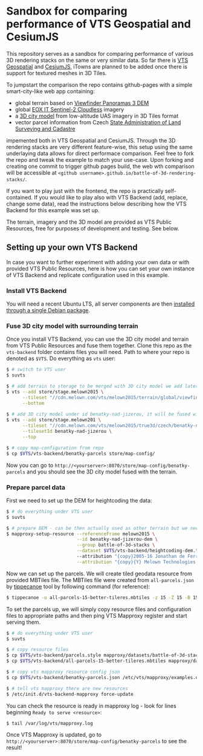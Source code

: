 # Sandbox for comparing performance of VTS Geospatial and CesiumJS

This repository serves as a sandbox for comparing performance of various 3D rendering stacks on the same or very similar data. 
So far there is [VTS Geospatial](https://www.melown.com/products/vts-geospatial/) and [CesiumJS](https://cesiumjs.org/), iTowns are planned to be added once there is support for textured meshes in 3D Tiles.

To jumpstart the comparison the repo contains github-pages with a simple smart-city-like web app containing:

* global terrain based on [Viewfinder Panoramas 3 DEM](http://viewfinderpanoramas.org/)
* global [EOX IT Sentinel-2 Cloudless](https://s2maps.eu/) imagery
* a [3D city model](https://www.melown.com/products/vadstena/) from low-altitude UAS imagery in 3D Tiles format
* vector parcel information from Czech [State Administration of Land Surveying and Cadastre](https://www.cuzk.cz/en)

impemented both in VTS Geospatial and CesiumJS. Through the 3D rendering stacks are very different feature-wise, this setup using the same underlaying data allows for direct performace comparison. Feel free to fork the repo and tweak the example to match your use-case. Upon forking and creating one commit to trigger github pages build, the web wth comparison will be accessible at `<github username>.github.io/battle-of-3d-rendering-stacks/`.

If you want to play just with the frontend, the repo is practically self-contained. If you would like to play also with VTS Backend (add, replace, change some data), read the instructions below describing how the VTS Backend for this example was set up.

The terrain, imagery and the 3D model are provided as VTS Public Resources, free for purposes of development and testing. See below.

## Setting up your own VTS Backend

In case you want to further experiment with adding your own data or with provided VTS Public Resources, here is how you can set your own instance of VTS Backend and replicate configuration used in this example.

### Install VTS Backend

You will need a recent Ubuntu LTS, all server components are then [installed through a single Debian package](http://vtsdocs.melown.com/en/latest/tutorials/vtsbackend.html#setting-vts-backend).

### Fuse 3D city model with surrounding terrain

Once you install VTS Backend, you can use the 3D city model and terrain from VTS Public Resources and fuse them together. Clone this repo as the `vts-backend` folder contains files you will need. Path to where your repo is denoted as `$VTS`. Do everything as `vts` user:

```bash
$ # switch to VTS user
$ suvts

$ # add terrain to storage to be merged with 3D city model we add later
$ vts --add store/stage.melown2015 \
      --tileset "//cdn.melown.com/vts/melown2015/terrain/global/viewfinder3/" \
      --bottom
      
$ # add 3D city model under id benatky-nad-jizerou, it will be fused with the terrain
$ vts --add store/stage.melown201 \
      --tileset "//cdn.melown.com/vts/melown2015/true3d/czech/benatky-nad-jizerou@2/" \
      --tilesetId benatky-nad-jizerou \
      --top

$ # copy map-configuration from repo
$ cp $VTS/vts-backend/benatky-parcels store/map-config/
```

Now you can go to `http://<yourserver>:8070/store/map-config/benatky-parcels` and you should see the 3D city model fused with the terrain.
  
### Prepare parcel data

First we need to set up the DEM for heightcoding the data:
```bash
$ # do everything under VTS user
$ suvts

$ # prepare DEM - can be then actually used as other terrain but we need it only for heightcoding
$ mapproxy-setup-resource --referenceFrame melown2015 \
                          --id benatky-nad-jizerou-dem \
                          --group battle-of-3d-stacks \
                          --dataset $VTS/vts-backend/heightcoding-dem.tif
                          --attribution "{copy}2005-16 Jonathan de Ferranti" \
                          --attribution "{copy}{Y} Melown Technologies SE"

```
Now we can set up the parcels. We will create tiled geodata resource from provided MBTiles file. The MBTiles file were created from `all-parcels.json` by [tippecanoe](https://github.com/mapbox/tippecanoe) tool by following command (for reference):

```bash
$ tippecanoe -o all-parcels-15-better-tileres.mbtiles -z 15 -Z 15 -B 15 -d 16 -D 16 -ps all-parcels.json
```
To set the parcels up, we will simply copy resource files and configuration files to appropriate paths and then ping VTS Mapproxy register and start serving them.

```bash
$ # do everything under VTS user
$ suvts

$ # copy resource files
$ cp $VTS/vts-backend/parcels.style mapproxy/datasets/battle-of-3d-stacks/
$ cp $VTS/vts-backend/all-parcels-15-better-tileres.mbtiles mapproxy/datasets/battle-of-3d-stacks/

$ # copy vts mapproxy resource config json
$ cp $VTS/vts-backend/benatky-parcels.json /etc/vts/mapproxy/examples.d/

$ # tell vts mapproxy there are new resources
$ /etc/init.d/vts-backend-mapproxy force-update
```

You can check the resource is ready in mapproxy log - look for lines beginning `Ready to serve <resource>`:
```
$ tail /var/log/vts/mapproxy.log
```
Once VTS Mapproxy is updated, go to `http://<yourserver>:8070/store/map-config/benatky-parcels` to see the result!
